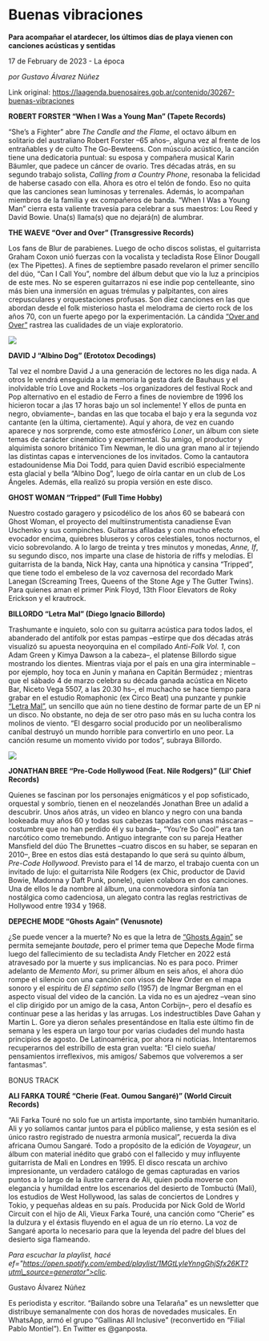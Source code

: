 # Buenas vibraciones

**Para acompañar el atardecer, los últimos días de playa vienen con canciones acústicas y sentidas**

17 de February de 2023 - La época

_por Gustavo Álvarez Núñez_

Link original: https://laagenda.buenosaires.gob.ar/contenido/30267-buenas-vibraciones



**ROBERT FORSTER “When I Was a Young Man” (Tapete Records)**




“She’s a Fighter” abre *The Candle and the Flame*, el octavo álbum en solitario del australiano Robert Forster –65 años–, alguna vez al frente de los entrañables y de culto The Go-Bewteens. Con músculo acústico, la canción tiene una dedicatoria puntual: su esposa y compañera musical Karin Bäumler, que padece un cáncer de ovario. Tres décadas atrás, en su segundo trabajo solista, *Calling from a Country Phone*, resonaba la felicidad de haberse casado con ella. Ahora es otro el telón de fondo. Eso no quita que las canciones sean luminosas y terrenales. Además, lo acompañan miembros de la familia y ex compañeros de banda. “When I Was a Young Man” cierra esta valiente travesía para celebrar a sus maestros: Lou Reed y David Bowie. Una(s) llama(s) que no dejará(n) de alumbrar.




**THE WAEVE “Over and Over” (Transgressive Records)**




Los fans de Blur de parabienes. Luego de ocho discos solistas, el guitarrista Graham Coxon unió fuerzas con la vocalista y tecladista Rose Elinor Dougall (ex The Pipettes). A fines de septiembre pasado revelaron el primer sencillo del dúo, “Can I Call You”, nombre del álbum debut que vio la luz a principios de este mes. No se esperen guitarrazos ni ese indie pop centelleante, sino más bien una inmersión en aguas trémulas y palpitantes, con aires crepusculares y orquestaciones profusas. Son diez canciones en las que abordan desde el folk misterioso hasta el melodrama de cierto rock de los años 70, con un fuerte apego por la experimentación. La cándida [“Over and Over”](https://youtu.be/vzZ-vKBizgw) rastrea las cualidades de un viaje exploratorio.




![](https://cdn.feater.me/files/images/907824/b8f71c22-3ce9-466b-a88e-f1b28e1b6af2.jpg)




**DAVID J “Albino Dog” (Erototox Decodings)**




Tal vez el nombre David J a una generación de lectores no les diga nada. A otros le vendrá enseguida a la memoria la gesta dark de Bauhaus y el inolvidable trío Love and Rockets –los organizadores del festival Rock and Pop alternativo en el estadio de Ferro a fines de noviembre de 1996 los hicieron tocar a ¡las 17 horas bajo un sol inclemente! Y ellos de punta en negro, obviamente–, bandas en las que tocaba el bajo y era la segunda voz cantante (en la última, ciertamente). Aquí y ahora, de vez en cuando aparece y nos sorprende, como este atmosférico *Loner*, un álbum con siete temas de carácter cinemático y experimental. Su amigo, el productor y alquimista sonoro británico Tim Newman, le dio una gran mano al ir tejiendo las distintas capas e intervenciones de los invitados. Como la cantautora estadounidense Mia Doi Todd, para quien David escribió especialmente esta glacial y bella “Albino Dog”, luego de oírla cantar en un club de Los Ángeles. Además, ella realizó su propia versión en este disco.




**GHOST WOMAN “Tripped” (Full Time Hobby)**




Nuestro costado garagero y psicodélico de los años 60 se babeará con Ghost Woman, el proyecto del multiinstrumentista canadiense Evan Uschenko y sus compinches. Guitarras afiladas y con mucho efecto evocador encima, quiebres bluseros y coros celestiales, tonos nocturnos, el vicio sobrevolando. A lo largo de treinta y tres minutos y monedas, *Anne, If*, su segundo disco, nos imparte una clase de historia de riffs y melodías. El guitarrista de la banda, Nick Hay, canta una hipnótica y cansina “Tripped”, que tiene todo el embeleso de la voz cavernosa del recordado Mark Lanegan (Screaming Trees, Queens of the Stone Age y The Gutter Twins). Para quienes aman el primer Pink Floyd, 13th Floor Elevators de Roky Erickson y el krautrock.




**BILLORDO “Letra Mal” (Diego Ignacio Billordo)**




Trashumante e inquieto, solo con su guitarra acústica para todos lados, el abanderado del antifolk por estas pampas –estirpe que dos décadas atrás visualizó su apuesta neoyorquina en el compilado *Anti-Folk Vol. 1*, con Adam Green y Kimya Dawson a la cabeza–, el platense Billordo sigue mostrando los dientes. Mientras viaja por el país en una gira interminable –por ejemplo, hoy toca en Junín y mañana en Capitán Bermúdez ; mientras que el sábado 4 de marzo celebra su década ganada acústica en Niceto Bar, Niceto Vega 5507, a las 20.30 hs–, el muchacho se hace tiempo para grabar en el estudio Romaphonic (ex Circo Beat) una punzante y punkie [“Letra Mal”](https://youtu.be/PD2I5VI_BmE), un sencillo que aún no tiene destino de formar parte de un EP ni un disco. No obstante, no deja de ser otro paso más en su lucha contra los molinos de viento. “El desgarro social producido por un neoliberalismo caníbal destruyó un mundo horrible para convertirlo en uno peor. La canción resume un momento vivido por todos”, subraya Billordo.




![](https://cdn.feater.me/files/images/907834/117f00d7-d046-4a96-a893-6bd492c5a6ed.jpg)




**JONATHAN BREE “Pre-Code Hollywood (Feat. Nile Rodgers)” (Lil’ Chief Records)**




Quienes se fascinan por los personajes enigmáticos y el pop sofisticado, orquestal y sombrío, tienen en el neozelandés Jonathan Bree un adalid a descubrir. Unos años atrás, un video en blanco y negro con una banda lookeada muy años 60 y todas sus cabezas tapadas con unas máscaras –costumbre que no han perdido él y su banda–, “You’re So Cool” era tan narcótico como tremebundo. Antiguo integrante con su pareja Heather Mansfield del dúo The Brunettes –cuatro discos en su haber, se separan en 2010–, Bree en estos días está destapando lo que será su quinto álbum, *Pre-Code Hollywood*. Previsto para el 14 de marzo, el trabajo cuenta con un invitado de lujo: el guitarrista Nile Rodgers (ex Chic, productor de David Bowie, Madonna y Daft Punk, ponele), quien colabora en dos canciones. Una de ellos le da nombre al álbum, una conmovedora sinfonía tan nostálgica como cadenciosa, un alegato contra las reglas restrictivas de Hollywood entre 1934 y 1968.




**DEPECHE MODE “Ghosts Again” (Venusnote)**




¿Se puede vencer a la muerte? No es que la letra de [“Ghosts Again”](https://youtu.be/iIyrLRixMs8) se permita semejante *boutade*, pero el primer tema que Depeche Mode firma luego del fallecimiento de su tecladista Andy Fletcher en 2022 está atravesado por la muerte y sus implicancias. No es para poco. Primer adelanto de *Memento Mori*, su primer álbum en seis años, el ahora dúo rompe el silencio con una canción con visos de New Order en el mapa sonoro y el espíritu de *El séptimo sello* (1957) de Ingmar Bergman en el aspecto visual del video de la canción. La vida no es un ajedrez –vean sino el clip dirigido por un amigo de la casa, Anton Corbijn–, pero el desafío es continuar pese a las heridas y las arrugas. Los indestructibles Dave Gahan y Martin L. Gore ya dieron señales presentándose en Italia este último fin de semana y les espera un largo tour por varias ciudades del mundo hasta principios de agosto. De Latinoamérica, por ahora ni noticias. Intentaremos recuperarnos del estribillo de esta gran vuelta: “El cielo sueña/ pensamientos irreflexivos, mis amigos/ Sabemos que volveremos a ser fantasmas”.




BONUS TRACK




**ALI FARKA TOURÉ “Cherie (Feat. Oumou Sangaré)” (World Circuit Records)**




“Ali Farka Touré no solo fue un artista importante, sino también humanitario. Ali y yo solíamos cantar juntos para el público maliense, y esta sesión es el único rastro registrado de nuestra armonía musical”, recuerda la diva africana Oumou Sangaré. Todo a propósito de la edición de *Voyageur*, un álbum con material inédito que grabó con el fallecido y muy influyente guitarrista de Mali en Londres en 1995. El disco rescata un archivo impresionante, un verdadero catálogo de gemas capturadas en varios puntos a lo largo de la ilustre carrera de Ali, quien podía moverse con elegancia y humildad entre los escenarios del desierto de Tombuctú (Mali), los estudios de West Hollywood, las salas de conciertos de Londres y Tokio, y pequeñas aldeas en su país. Producida por Nick Gold de World Circuit con el hijo de Ali, Vieux Farka Touré, una canción como “Cherie” es la dulzura y el éxtasis fluyendo en el agua de un río eterno. La voz de Sangaré aporta lo necesario para que la leyenda del padre del blues del desierto siga flameando.




*Para escuchar la playlist, hacé ef="https://open.spotify.com/embed/playlist/1MGtLyIeYnngGhjSfx26KT?utm\_source=generator">clic.*



Gustavo Álvarez Núñez




Es periodista y escritor. “Bailando sobre una Telaraña” es un newsletter que distribuye semanalmente con dos horas de novedades musicales. En WhatsApp, armó el grupo “Gallinas All Inclusive” (reconvertido en “Filial Pablo Montiel”). En Twitter es @ganposta.



